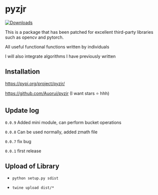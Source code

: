 # pyzjr

[![Downloads](https://static.pepy.tech/badge/dumb-menu)](https://pepy.tech/project/dumb-menu)

This is a package that has been patched for excellent third-party libraries such as opencv and pytorch.

All useful functional functions written by individuals

I will also integrate algorithms I have previously written

## Installation

https://pypi.org/project/pyzjr/

https://github.com/Auorui/pyzjr (I want stars ⭐ hhh)

## Update log

`0.0.9` Added mini module, can perform bucket operations

`0.0.8` Can be used normally, added zmath file

`0.0.7` fix bug

`0.0.1` first release

## Upload of Library

* `python setup.py sdist`

* `twine upload dist/*`